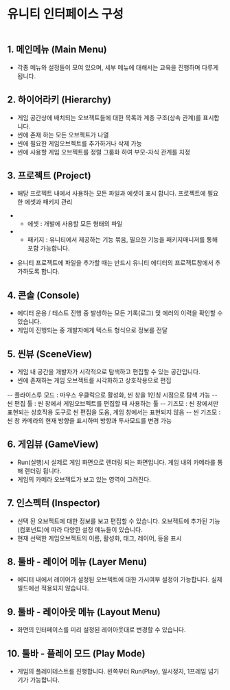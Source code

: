 <h1 id="유니티-인터페이스-구성">유니티 인터페이스 구성</h1>
<p><img alt="" src="https://velog.velcdn.com/images/zxc0cc/post/6c9603b3-cc4b-4653-b6f2-a033600516ca/image.png" /></p>
<h2 id="1-메인메뉴-main-menu">1. 메인메뉴 (Main Menu)</h2>
<ul>
<li>각종 메뉴와 설정들이 모여 있으며, 세부 메뉴에 대해서는 교육을 진행하며 다루게 됩니다.</li>
</ul>
<h2 id="2-하이어라키-hierarchy">2. 하이어라키 (Hierarchy)</h2>
<ul>
<li>게임 공간상에 배치되는 오브젝트들에 대한 목록과 계층 구조(상속 관계)를 표시합니다.</li>
<li>씬에 존재 하는 모든 오브젝트가 나열</li>
<li>씬에 필요한 게임오브젝트를 추가하거나 삭제 가능</li>
<li>씬에 사용할 게임 오브젝트를 정렬 그룹화 하여 부모-자식 관계를 지정</li>
</ul>
<h2 id="3-프로젝트-project">3. 프로젝트 (Project)</h2>
<ul>
<li><p>해당 프로젝트 내에서 사용하는 모든 파일과 에셋이 표시 합니다.
프로젝트에 필요한 에셋과 패키지 관리</p>
</li>
<li><ul>
<li>에셋 : 개발에 사용할 모든 형태의 파일</li>
</ul>
</li>
<li><ul>
<li>패키지 : 유니티에서 제공하는 기능 묶음, 필요한 기능을 패키지매니저를 통해 포함 가능합니다.</li>
</ul>
</li>
<li><p>유니티 프로젝트에 파일을 추가할 때는 반드시 유니티 에디터의 프로젝트창에서 추가하도록 합니다.</p>
</li>
</ul>
<h2 id="4-콘솔-console">4. 콘솔 (Console)</h2>
<ul>
<li>에디터 운용 / 테스트 진행 중 발생하는 모든 기록(로그) 및 에러의 이력을 확인할 수 있습니다.</li>
<li>게임이 진행되는 중 개발자에게 텍스트 형식으로 정보를 전달</li>
</ul>
<h2 id="5-씬뷰-sceneview">5. 씬뷰 (SceneView)</h2>
<ul>
<li>게임 내 공간을 개발자가 시각적으로 탐색하고 편집할 수 있는 공간입니다.</li>
<li>씬에 존재하는 게임 오브젝트를 시각화하고 상호작용으로 편집</li>
</ul>
<p>-- 플라이스루 모드 : 마우스 우클릭으로 활성화, 씬 창을 1인칭 시점으로 탐색 가능
-- 씬 편집 툴 : 씬 창에서 게임오브젝트를 편집할 때 사용하는 툴
-- 기즈모 : 씬 창에서만 표현되는 상호작용 도구로 씬 편집을 도움,
            게임 창에서는 표현되지 않음
-- 씬 기즈모 : 씬 창 카메라의 현재 방향을 표시하며 방향과 투사모드를 변경 가능</p>
<h2 id="6-게임뷰-gameview">6. 게임뷰 (GameView)</h2>
<ul>
<li>Run(실행)시 실제로 게임 화면으로 렌더링 되는 화면입니다.
게임 내의 카메라를 통해 렌더링 됩니다.</li>
<li>게임의 카메라 오브젝트가 보고 있는 영역이 그려진다.</li>
</ul>
<h2 id="7-인스펙터-inspector">7. 인스펙터 (Inspector)</h2>
<ul>
<li>선택 된 오브젝트에 대한 정보를 보고 편집할 수 있습니다.
오브젝트에 추가된 기능(컴포넌트)에 따라 다양한 설정 메뉴들이 있습니다.</li>
<li>현재 선택한 게임오브젝트의 이름, 활성화, 태그, 레이어, 등을 표시</li>
</ul>
<h2 id="8-툴바---레이어-메뉴-layer-menu">8. 툴바 - 레이어 메뉴 (Layer Menu)</h2>
<ul>
<li>에디터 내에서 레이어가 설정된 오브젝트에 대한 가시여부 설정이 가능합니다.
실제 빌드에선 적용되지 않습니다.</li>
</ul>
<h2 id="9-툴바---레이아웃-메뉴-layout-menu">9. 툴바 - 레이아웃 메뉴 (Layout Menu)</h2>
<ul>
<li>화면의 인터페이스를 미리 설정된 레이아웃대로 변경할 수 있습니다.</li>
</ul>
<h2 id="10-툴바---플레이-모드-play-mode">10. 툴바 - 플레이 모드 (Play Mode)</h2>
<ul>
<li>게임의 플레이테스트를 진행합니다.
왼쪽부터 Run(Play), 일시정지, 1프레임 넘기기가 가능합니다.</li>
</ul>
